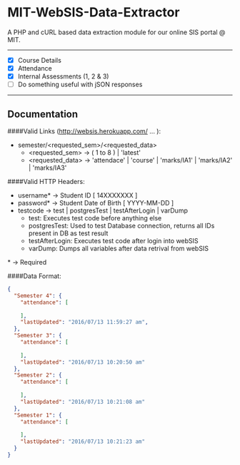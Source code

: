 # MIT-WebSIS-Data-Extractor

A PHP and cURL based data extraction module for our online SIS portal @ MIT.

---

- [x] Course Details
- [x] Attendance
- [x] Internal Assessments (1, 2 & 3)
- [ ] Do something useful with jSON responses 

---
Documentation
------

####Valid Links (http://websis.herokuapp.com/ ... ):
- semester/\<requested\_sem\>/\<requested\_data\>
  - \<requested\_sem\> → ( 1 to 8 ) | 'latest' 
  - \<requested\_data\> → 'attendace' | 'course' | 'marks/IA1' | 'marks/IA2' | 'marks/IA3'

####Valid HTTP Headers:
- username* → Student ID [ 14XXXXXXX ]
- password* → Student Date of Birth [ YYYY-MM-DD ]
- testcode → test | postgresTest | testAfterLogin | varDump
  - test: Executes test code before anything else
  - postgresTest: Used to test Database connection, returns all IDs present in DB as test result
  - testAfterLogin: Executes test code after login into webSIS
  - varDump: Dumps all variables after data retrival from webSIS

\* → Required

####Data Format:
```jSON
{
  "Semester 4": {
    "attendance": [
      
    ],
    "lastUpdated": "2016/07/13 11:59:27 am",
  },
  "Semester 3": {
    "attendance": [
     
    ],
    "lastUpdated": "2016/07/13 10:20:50 am"
  },
  "Semester 2": {
    "attendance": [
      
    ],
    "lastUpdated": "2016/07/13 10:21:08 am"
  },
  "Semester 1": {
    "attendance": [
      
    ],
    "lastUpdated": "2016/07/13 10:21:23 am"
  }
}
```
